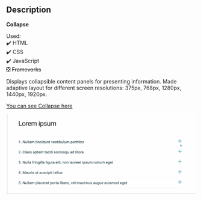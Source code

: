 ﻿## Description
 
**Collapse**

Used:    
✔️ HTML   
✔️ CSS   
✔️ JavaScript   
❎  ~~Framevorks~~

 Displays collapsible content panels for presenting information.
 Made adaptive layout for different screen resolutions: 375px, 768px, 1280px, 1440px, 1920px.
 
 [You can see Collapse here](https://alice2205.github.io/collapse_js/)
 
 <div id="header" align="center">
  <img src="https://github.com/alice2205/collapse_js/blob/main/img.gif" width="500"/>
</div>

